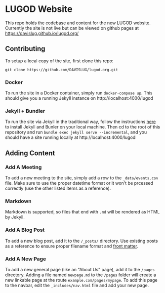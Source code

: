 # LUGOD Website

This repo holds the codebase and content for the new LUGOD website.
Currently the site is not live but can be viewed on github pages at https://davislug.github.io/lugod.org/

## Contributing

To setup a local copy of the site, first clone this repo:
```
git clone https://github.com/DAVISLUG/lugod.org.git
```

### Docker

To run the site in a Docker container, simply run `docker-compose up`. This should give you a running Jekyll instance on http://localhost:4000/lugod

### Jekyll + Bundler

To run the site via Jekyll in the traditional way, follow the instructions [here](https://jekyllrb.com/docs/) to install  Jekyll and Bunler on your local machine. Then cd to the root of this repository and run `bundle exec jekyll serve --incremental`, and you should have a site running locally at http://localhost:4000/lugod

## Adding Content

### Add A Meeting

To add a new meeting to the site, simply add a row to the `_data/events.csv` file. Make sure to use the proper datetime format or it won't be prcessed correctly (use the other listed items as a reference).

### Markdown

Markdown is supported, so files that end with `.md` will be rendered as HTML by Jekyll.

### Add A Blog Post

To add a new blog post, add it to the `/_posts/` directory. Use existing posts as a reference to ensure proper filename format and [front matter](https://jekyllrb.com/docs/front-matter/).

### Add A New Page

To add a new general page (like an "About Us" page), add it to the `/pages` directory. Adding a file named `newpage.md` to the `/pages` folder will create a new linkable page at the route `example.com/pages/mypage`. To add this page to the navbar, edit the `_includes/nav.html` file and add your new page.
